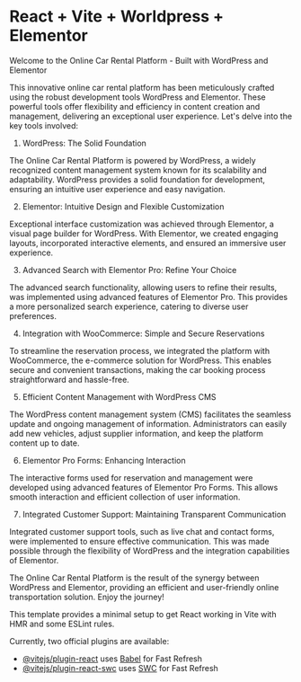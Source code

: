 # React + Vite + Worldpress + Elementor 

Welcome to the Online Car Rental Platform - Built with WordPress and Elementor

This innovative online car rental platform has been meticulously crafted using the robust development tools WordPress and Elementor. These powerful tools offer flexibility and efficiency in content creation and management, delivering an exceptional user experience. Let's delve into the key tools involved:

1. WordPress: The Solid Foundation

The Online Car Rental Platform is powered by WordPress, a widely recognized content management system known for its scalability and adaptability. WordPress provides a solid foundation for development, ensuring an intuitive user experience and easy navigation.

2. Elementor: Intuitive Design and Flexible Customization

Exceptional interface customization was achieved through Elementor, a visual page builder for WordPress. With Elementor, we created engaging layouts, incorporated interactive elements, and ensured an immersive user experience.

3. Advanced Search with Elementor Pro: Refine Your Choice

The advanced search functionality, allowing users to refine their results, was implemented using advanced features of Elementor Pro. This provides a more personalized search experience, catering to diverse user preferences.

4. Integration with WooCommerce: Simple and Secure Reservations

To streamline the reservation process, we integrated the platform with WooCommerce, the e-commerce solution for WordPress. This enables secure and convenient transactions, making the car booking process straightforward and hassle-free.

5. Efficient Content Management with WordPress CMS

The WordPress content management system (CMS) facilitates the seamless update and ongoing management of information. Administrators can easily add new vehicles, adjust supplier information, and keep the platform content up to date.

6. Elementor Pro Forms: Enhancing Interaction

The interactive forms used for reservation and management were developed using advanced features of Elementor Pro Forms. This allows smooth interaction and efficient collection of user information.

7. Integrated Customer Support: Maintaining Transparent Communication

Integrated customer support tools, such as live chat and contact forms, were implemented to ensure effective communication. This was made possible through the flexibility of WordPress and the integration capabilities of Elementor.

The Online Car Rental Platform is the result of the synergy between WordPress and Elementor, providing an efficient and user-friendly online transportation solution. Enjoy the journey!

This template provides a minimal setup to get React working in Vite with HMR and some ESLint rules.

Currently, two official plugins are available:

- [@vitejs/plugin-react](https://github.com/vitejs/vite-plugin-react/blob/main/packages/plugin-react/README.md) uses [Babel](https://babeljs.io/) for Fast Refresh
- [@vitejs/plugin-react-swc](https://github.com/vitejs/vite-plugin-react-swc) uses [SWC](https://swc.rs/) for Fast Refresh
